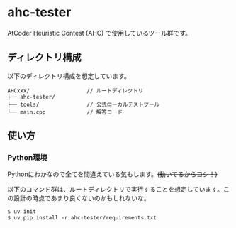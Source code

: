# ahc-tester
AtCoder Heuristic Contest (AHC) で使用しているツール群です。

## ディレクトリ構成
以下のディレクトリ構成を想定しています。
```
AHCxxx/                  // ルートディレクトリ
├── ahc-tester/           
├── tools/               // 公式ローカルテストツール
└── main.cpp             // 解答コード
```

## 使い方

### Python環境
Pythonにわかなので全てを間違えている気もします。~~(動いてるからヨシ！)~~

以下のコマンド群は、ルートディレクトリで実行することを想定しています。この設計の時点であまり良くないのかもしれないな。
```
$ uv init
$ uv pip install -r ahc-tester/requirements.txt
```
